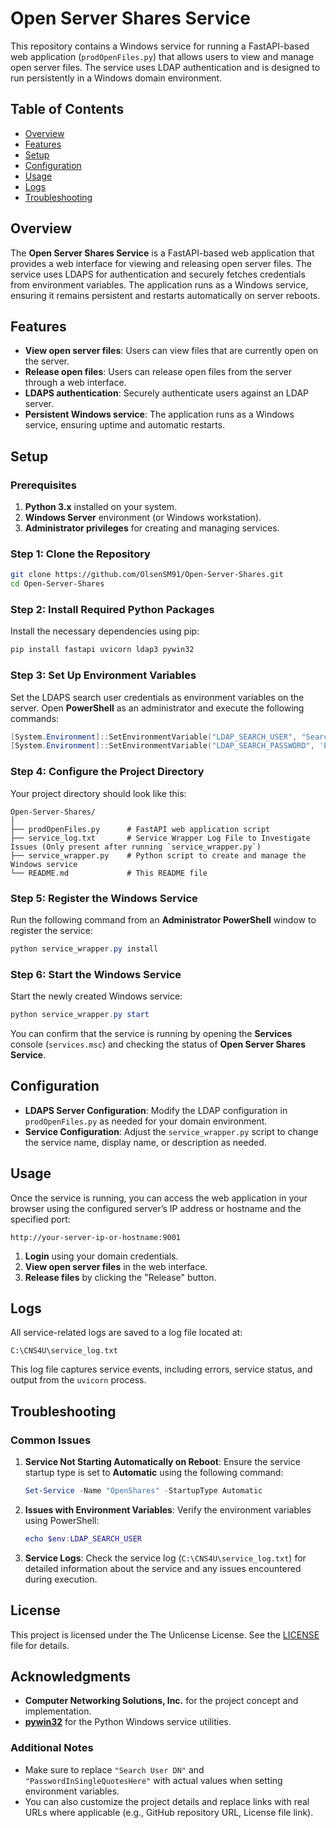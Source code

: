 # Open Server Shares Service

This repository contains a Windows service for running a FastAPI-based web application (`prodOpenFiles.py`) that allows users to view and manage open server files. The service uses LDAP authentication and is designed to run persistently in a Windows domain environment.

## Table of Contents
- [Overview](#overview)
- [Features](#features)
- [Setup](#setup)
- [Configuration](#configuration)
- [Usage](#usage)
- [Logs](#logs)
- [Troubleshooting](#troubleshooting)

## Overview

The **Open Server Shares Service** is a FastAPI-based web application that provides a web interface for viewing and releasing open server files. The service uses LDAPS for authentication and securely fetches credentials from environment variables. The application runs as a Windows service, ensuring it remains persistent and restarts automatically on server reboots.

## Features

- **View open server files**: Users can view files that are currently open on the server.
- **Release open files**: Users can release open files from the server through a web interface.
- **LDAPS authentication**: Securely authenticate users against an LDAP server.
- **Persistent Windows service**: The application runs as a Windows service, ensuring uptime and automatic restarts.

## Setup

### Prerequisites

1. **Python 3.x** installed on your system.
2. **Windows Server** environment (or Windows workstation).
3. **Administrator privileges** for creating and managing services.

### Step 1: Clone the Repository

```bash
git clone https://github.com/OlsenSM91/Open-Server-Shares.git
cd Open-Server-Shares
```

### Step 2: Install Required Python Packages

Install the necessary dependencies using pip:

```bash
pip install fastapi uvicorn ldap3 pywin32
```

### Step 3: Set Up Environment Variables

Set the LDAPS search user credentials as environment variables on the server. Open **PowerShell** as an administrator and execute the following commands:

```powershell
[System.Environment]::SetEnvironmentVariable("LDAP_SEARCH_USER", "Search User DN", "Machine")
[System.Environment]::SetEnvironmentVariable("LDAP_SEARCH_PASSWORD", 'PasswordInSingleQuotesHere', "Machine")
```

### Step 4: Configure the Project Directory

Your project directory should look like this:

```
Open-Server-Shares/
│
├── prodOpenFiles.py      # FastAPI web application script
├── service_log.txt		  # Service Wrapper Log File to Investigate Issues (Only present after running `service_wrapper.py`)
├── service_wrapper.py    # Python script to create and manage the Windows service
└── README.md             # This README file
```

### Step 5: Register the Windows Service

Run the following command from an **Administrator PowerShell** window to register the service:

```powershell
python service_wrapper.py install
```

### Step 6: Start the Windows Service

Start the newly created Windows service:

```powershell
python service_wrapper.py start
```

You can confirm that the service is running by opening the **Services** console (`services.msc`) and checking the status of **Open Server Shares Service**.

## Configuration

- **LDAPS Server Configuration**: Modify the LDAP configuration in `prodOpenFiles.py` as needed for your domain environment.
- **Service Configuration**: Adjust the `service_wrapper.py` script to change the service name, display name, or description as needed.

## Usage

Once the service is running, you can access the web application in your browser using the configured server’s IP address or hostname and the specified port:

```
http://your-server-ip-or-hostname:9001
```

1. **Login** using your domain credentials.
2. **View open server files** in the web interface.
3. **Release files** by clicking the "Release" button.

## Logs

All service-related logs are saved to a log file located at:

```
C:\CNS4U\service_log.txt
```

This log file captures service events, including errors, service status, and output from the `uvicorn` process.

## Troubleshooting

### Common Issues

1. **Service Not Starting Automatically on Reboot**:
   Ensure the service startup type is set to **Automatic** using the following command:

   ```powershell
   Set-Service -Name "OpenShares" -StartupType Automatic
   ```

2. **Issues with Environment Variables**:
   Verify the environment variables using PowerShell:

   ```powershell
   echo $env:LDAP_SEARCH_USER
   ```

3. **Service Logs**:
   Check the service log (`C:\CNS4U\service_log.txt`) for detailed information about the service and any issues encountered during execution.

## License

This project is licensed under the The Unlicense License. See the [LICENSE](./LICENSE) file for details.

## Acknowledgments

- **Computer Networking Solutions, Inc.** for the project concept and implementation.
- **[pywin32](https://github.com/mhammond/pywin32)** for the Python Windows service utilities.

### Additional Notes
- Make sure to replace `"Search User DN"` and `"PasswordInSingleQuotesHere"` with actual values when setting environment variables.
- You can also customize the project details and replace links with real URLs where applicable (e.g., GitHub repository URL, License file link).
